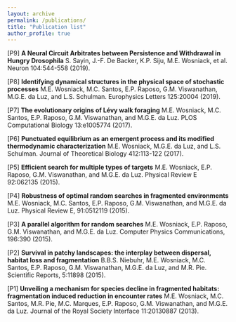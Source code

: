 ```yaml
---
layout: archive
permalink: /publications/
title: "Publication list"
author_profile: true
---
```

[P9] **A Neural Circuit Arbitrates between Persistence and Withdrawal in Hungry Drosophila**
S. Sayin, J.-F. De Backer, K.P. Siju, M.E. Wosniack, et al. Neuron 104:544-558 (2019).


[P8] **Identifying dynamical structures in the physical space of stochastic processes**
M.E. Wosniack, M.C. Santos, E.P. Raposo, G.M. Viswanathan, M.G.E. da Luz, and L.S. Schulman. Europhysics Letters 125:20004 (2019).


[P7] **The evolutionary origins of Lévy walk foraging**
M.E. Wosniack, M.C. Santos, E.P. Raposo, G.M. Viswanathan, and M.G.E. da Luz. PLOS Computational Biology 13:e1005774 (2017).


[P6] **Punctuated equilibrium as an emergent process and its modified thermodynamic characterization**
M.E. Wosniack, M.G.E. da Luz, and L.S. Schulman. Journal of Theoretical Biology 412:113-122 (2017).


[P5] **Efficient search for multiple types of targets**
M.E. Wosniack, E.P. Raposo, G.M. Viswanathan, and M.G.E. da Luz. Physical Review E 92:062135 (2015).


[P4] **Robustness of optimal random searches in fragmented environments**
M.E. Wosniack, M.C. Santos, E.P. Raposo, G.M. Viswanathan, and M.G.E. da Luz. Physical Review E, 91:0512119 (2015).


[P3] **A parallel algorithm for random searches**
M.E. Wosniack, E.P. Raposo, G.M. Viswanathan, and M.G.E. da Luz. Computer Physics Communications, 196:390 (2015).


[P2] **Survival in patchy landscapes: the interplay between dispersal, habitat loss and fragmentation**
B.B.S. Niebuhr, M.E. Wosniack, M.C. Santos, E.P. Raposo, G.M. Viswanathan, M.G.E. da Luz, and M.R. Pie. Scientific Reports, 5:11898 (2015).


[P1] **Unveiling a mechanism for species decline in fragmented habitats: fragmentation induced reduction in encounter rates**
M.E. Wosniack, M.C. Santos, M.R. Pie, M.C. Marques, E.P. Raposo, G.M. Viswanathan, and M.G.E. da Luz. Journal of the Royal Society Interface 11:20130887 (2013).
